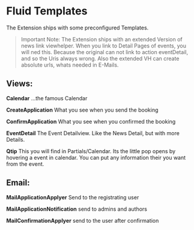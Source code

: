 # Fluid Templates
The Extension ships with some preconfigured Templates. 

> Important Note: The Extension ships with an extended Version of news link viewhelper. When you link to Detail Pages of events, you will ned this. Because the original can not link to action eventDetail, and so the Uris always wrong. Also the extended VH can create absolute urls, whats needed in E-Mails. 
    

## Views:
__Calendar__
...the famous Calendar

__CreateApplication__
What you see when you send the booking

__ConfirmApplication__
What you see when you confirmed the booking

__EventDetail__
The Event Detailview. Like the News Detail, but with more Details. 

__Qtip__ This you will find in Partials/Calendar. Its the little pop opens by hovering a event in calendar. You can put any information their you want from the event. 

## Email:
__MailApplicationApplyer__ Send to the registrating user 

__MailApplicationNotification__ send to admins and authors 

__MailConfirmationApplyer__ send to the user after confirmation

